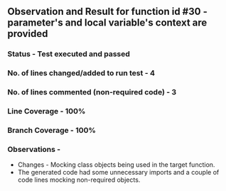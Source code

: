 ## Observation and Result for function id #30 - parameter's and local variable's context are provided

### Status - Test executed and passed

### No. of lines changed/added to run test - 4

### No. of lines commented (non-required code) - 3

### Line Coverage - 100%

### Branch Coverage - 100%

### Observations -
- Changes - Mocking class objects being used in the target function.
- The generated code had some unnecessary imports and a couple of code lines mocking non-required objects.
